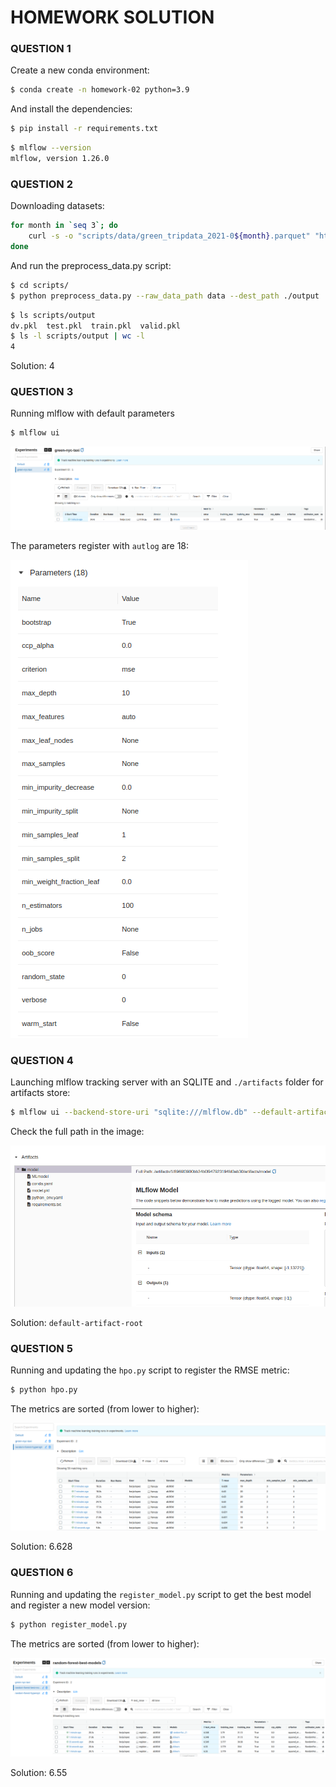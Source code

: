 # HOMEWORK SOLUTION

### QUESTION 1

Create a new conda environment:
```bash
$ conda create -n homework-02 python=3.9 
``` 

And install the dependencies:
```bash
$ pip install -r requirements.txt
```

```bash
$ mlflow --version
mlflow, version 1.26.0
```

### QUESTION 2

Downloading datasets:
```bash
for month in `seq 3`; do 
    curl -s -o "scripts/data/green_tripdata_2021-0${month}.parquet" "https://s3.amazonaws.com/nyc-tlc/trip+data/green_tripdata_2021-0${month}.parquet"
done
```

And run the preprocess_data.py script:
```bash
$ cd scripts/
$ python preprocess_data.py --raw_data_path data --dest_path ./output
```

```bash
$ ls scripts/output
dv.pkl  test.pkl  train.pkl  valid.pkl
$ ls -l scripts/output | wc -l
4
```
Solution: 4

### QUESTION 3

Running mlflow with default parameters
```bash
$ mlflow ui
```

![Autolog Experiment](images/experiment_autolog.png)

The parameters register with `autlog` are 18:

![Autolog Paramaters](images/how_many_parameters.png)



### QUESTION 4

Launching mlflow tracking server with an SQLITE and `./artifacts` folder for artifacts store:

```bash
$ mlflow ui --backend-store-uri "sqlite:///mlflow.db" --default-artifact-root "./artifacts"
```
Check the full path in the image:

![Artifacts Store](images/new_artifact_folder.png)

Solution: `default-artifact-root`


### QUESTION 5

Running and updating the `hpo.py` script to register the RMSE metric:
```bash
$ python hpo.py
```
The metrics are sorted (from lower to higher):

![Artifacts Store](images/best_rmse_validation.png)

Solution: 6.628


### QUESTION 6

Running and updating the `register_model.py` script to get the best model and register a new model version:

```bash
$ python register_model.py
```
The metrics are sorted (from lower to higher):

![Artifacts Store](images/best_model.png)

Solution: 6.55
